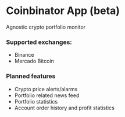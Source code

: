# Coinbinator App (beta)

Agnostic crypto portfolio monitor

### Supported exchanges:

* Binance
* Mercado Bitcoin

### Planned features

* Crypto price alerts/alarms
* Portfolio related news feed
* Portfolio statistics
* Account order history and profit statistics

